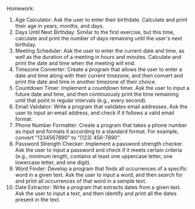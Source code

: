 Homework:
1. Age Calculator: Ask the user to enter their birthdate. Calculate and print their age in years, months, and days.
2. Days Until Next Birthday: Similar to the first exercise, but this time, calculate and print the number of days remaining until the user's next birthday.
3. Meeting Scheduler: Ask the user to enter the current date and time, as well as the duration of a meeting in hours and minutes. Calculate and print the date and time when the meeting will end.
4. Timezone Converter: Create a program that allows the user to enter a date and time along with their current timezone, and then convert and print the date and time in another timezone of their choice.
5. Countdown Timer: Implement a countdown timer. Ask the user to input a future date and time, and then continuously print the time remaining until that point in regular intervals (e.g., every second).
6. Email Validator: Write a program that validates email addresses. Ask the user to input an email address, and check if it follows a valid email format.
7. Phone Number Formatter: Create a program that takes a phone number as input and formats it according to a standard format. For example, convert "1234567890" to "(123) 456-7890".
8. Password Strength Checker: Implement a password strength checker. Ask the user to input a password and check if it meets certain criteria (e.g., minimum length, contains at least one uppercase letter, one lowercase letter, and one digit).
9. Word Finder: Develop a program that finds all occurrences of a specific word in a given text. Ask the user to input a word, and then search for and print all occurrences of that word in a sample text.
10. Date Extractor: Write a program that extracts dates from a given text. Ask the user to input a text, and then identify and print all the dates present in the text.
